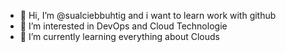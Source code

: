 - 👋 Hi, I’m @sualciebbuhtig and i want to learn work with github
- 👀 I’m interested in DevOps and Cloud Technologie
- 🌱 I’m currently learning everything about Clouds


<!---
sualciebbuhtig/sualciebbuhtig is a ✨ special ✨ repository because its `README.md` (this file) appears on your GitHub profile.
You can click the Preview link to take a look at your changes.
--->
